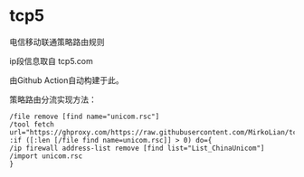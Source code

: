 # tcp5
电信移动联通策略路由规则

ip段信息取自 tcp5.com

由Github Action自动构建于此。

策略路由分流实现方法：
```
/file remove [find name="unicom.rsc"]
/tool fetch url="https://ghproxy.com/https://raw.githubusercontent.com/MirkoLian/tcp5/main/unicom.rsc"
:if ([:len [/file find name=unicom.rsc]] > 0) do={
/ip firewall address-list remove [find list="List_ChinaUnicom"]
/import unicom.rsc
}
```
